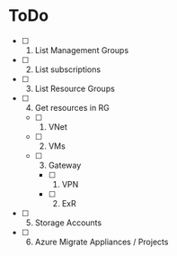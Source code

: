 # ToDo

- [ ] 1. List Management Groups
- [ ] 2. List subscriptions
- [ ] 3. List Resource Groups
- [ ] 4. Get resources in RG
  - [ ] 1. VNet
  - [ ] 2. VMs
  - [ ] 3. Gateway
    - [ ] 1. VPN
    - [ ] 2. ExR
- [ ] 5. Storage Accounts
- [ ] 6. Azure Migrate Appliances / Projects
